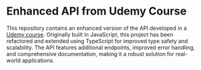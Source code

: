 ﻿# Enhanced API from Udemy Course

This repository contains an enhanced version of the API developed in a [Udemy course](https://www.udemy.com/course/komple-sifirdan-web-gelistirme-kursu/?couponCode=KEEPLEARNING). Originally built in JavaScript, this project has been refactored and extended using TypeScript for improved type safety and scalability. The API features additional endpoints, improved error handling, and comprehensive documentation, making it a robust solution for real-world applications.
